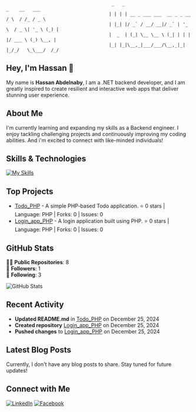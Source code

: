 ```
                                        _   _                              _    __   ___  
                                       | | | | __ _ ___ ___  __ _ _ __    / \  / /_ / _ \ 
                                       | |_| |/ _` / __/ __|/ _` | '_ \  / _ \| '_ \ (_) |
                                       |  _  | (_| \__ \__ \ (_| | | | |/ ___ \ (_) \__, |
                                       |_| |_|\__,_|___/___/\__,_|_| |_/_/   \_\___/  /_/ 
```

  


## Hey, I'm Hassan 👋

My name is **Hassan Abdelnaby**, I am a .NET backend developer, and I am greatly inspired to create resilient and interactive web apps that deliver stunning user experience.

## About Me

I'm currently learning and expanding my skills as a Backend engineer. I enjoy tackling challenging projects and continuously improving my coding abilities. And i'm excited to connect with like-minded individuals!

## Skills & Technologies


[![My Skills](https://skillicons.dev/icons?i=java,cpp,php,py,mysql,html,css,laravel,git,github,linux&theme=light)](https://skillicons.dev)

## Top Projects

- [Todo_PHP](https://github.com/HassanA69/Todo_PHP) - A simple PHP-based Todo application. ⭐️ 0 stars | Language: PHP | Forks: 0 | Issues: 0
- [Login_app_PHP](https://github.com/HassanA69/Login_app_PHP) - A login application built using PHP. ⭐️ 0 stars | Language: PHP | Forks: 0 | Issues: 0


## GitHub Stats

👨‍💻 **Public Repositories**: 8  
👥 **Followers**: 1  
👤 **Following**: 3 

![GitHub Stats](https://github-readme-stats.vercel.app/api?username=HassanA69&show_icons=true&hide_title=true&theme=radical)

## Recent Activity

- **Updated README.md** in [Todo_PHP](https://github.com/HassanA69/Todo_PHP) on December 25, 2024  
- **Created repository** [Login_app_PHP](https://github.com/HassanA69/Login_app_PHP) on December 25, 2024  
- **Pushed changes** to [Login_app_PHP](https://github.com/HassanA69/Login_app_PHP) on December 25, 2024

## Latest Blog Posts

Currently, I don't have any blog posts to share. Stay tuned for future updates!

## Connect with Me

[![LinkedIn](https://img.shields.io/badge/LinkedIn-Connect-blue?style=for-the-badge&logo=linkedin)](https://www.linkedin.com/in/hassan-abdelnaby-)   [![Facebook](https://img.shields.io/badge/Facebook-Connect-blue?style=for-the-badge&logo=facebook)](https://www.facebook.com/HassanAbdelnaby69/)
